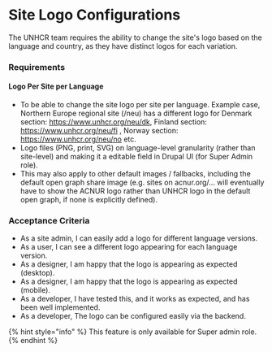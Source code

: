 # Site Logo Configurations

The UNHCR team requires the ability to change the site's logo based on the language and country, as they have distinct logos for each variation.

### Requirements

#### Logo Per Site per Language

* To be able to change the site logo per site per language. Example case, Northern Europe regional site (/neu) has a different logo for Denmark section: https://www.unhcr.org/neu/dk, Finland section: https://www.unhcr.org/neu/fi , Norway section: https://www.unhcr.org/neu/no etc.
* Logo files (PNG, print, SVG) on language-level granularity (rather than site-level) and making it a editable field in Drupal UI (for Super Admin role).
* This may also apply to other default images / fallbacks, including the default open graph share image (e.g. sites on acnur.org/... will eventually have to show the ACNUR logo rather than UNHCR logo in the default open graph, if none is explicitly defined).

### Acceptance Criteria

* As a site admin, I can easily add a logo for different language versions.
* As a user, I can see a different logo appearing for each language version.
* As a designer, I am happy that the logo is appearing as expected (desktop).
* As a designer, I am happy that the logo is appearing as expected (mobile).
* As a developer, I have tested this, and it works as expected, and has been well implemented.
* As a developer, The logo can be configured easily via the backend.

{% hint style="info" %}
This feature is only available for Super admin role.
{% endhint %}
